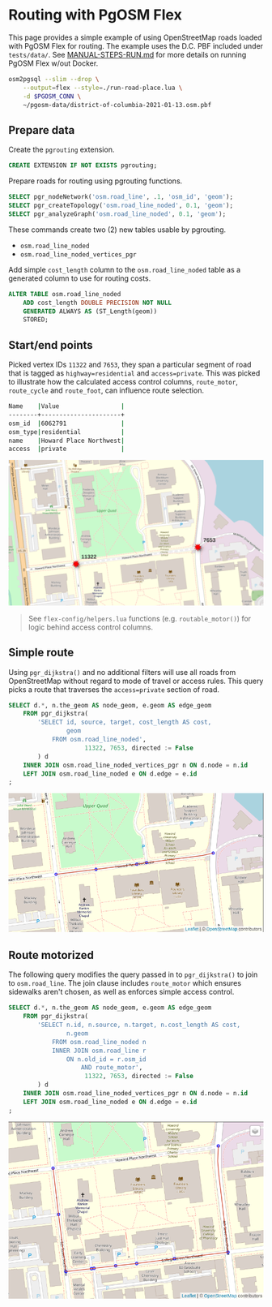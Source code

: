 # Routing with PgOSM Flex

This page provides a simple example of using OpenStreetMap roads
loaded with PgOSM Flex for routing.
The example uses the D.C. PBF included under `tests/data/`.
See [MANUAL-STEPS-RUN.md](MANUAL-STEPS-RUN.md) for more details
on running PgOSM Flex w/out Docker.


```bash
osm2pgsql --slim --drop \
	--output=flex --style=./run-road-place.lua \
	-d $PGOSM_CONN \
	~/pgosm-data/district-of-columbia-2021-01-13.osm.pbf
```


## Prepare data

Create the `pgrouting` extension.

```sql
CREATE EXTENSION IF NOT EXISTS pgrouting;
```

Prepare roads for routing using pgrouting functions.

```sql
SELECT pgr_nodeNetwork('osm.road_line', .1, 'osm_id', 'geom');
SELECT pgr_createTopology('osm.road_line_noded', 0.1, 'geom');
SELECT pgr_analyzeGraph('osm.road_line_noded', 0.1, 'geom');
```

These commands create two (2) new tables usable by pgrouting.

* `osm.road_line_noded`
* `osm.road_line_noded_vertices_pgr`

Add simple `cost_length` column to the `osm.road_line_noded` table
as a generated column to use for routing costs.


```sql
ALTER TABLE osm.road_line_noded
    ADD cost_length DOUBLE PRECISION NOT NULL
    GENERATED ALWAYS AS (ST_Length(geom))
    STORED; 
```


## Start/end points

Picked vertex IDs `11322` and `7653`, they span a particular segment
of road that is tagged as `highway=residential` and `access=private`.
This was picked to illustrate how the calculated access control columns, `route_motor`, `route_cycle` and `route_foot`,
can influence route selection.


```bash
Name    |Value                 |
--------+----------------------+
osm_id  |6062791               |
osm_type|residential           |
name    |Howard Place Northwest|
access  |private               |
```


![Screenshot from QGIS showing two labeled points, 11322 and 7653. The road between the two points is shown with a light gray dash indicating the access tag indicates non-public travel.](dc-example-route-start-end-vertices.png)

> See `flex-config/helpers.lua` functions (e.g. `routable_motor()`) for logic behind access control columns.


## Simple route

Using `pgr_dijkstra()` and no additional filters will
use all roads from OpenStreetMap without regard to mode of travel
or access rules.
This query picks a route that traverses the `access=private` section
of road.


```sql
SELECT d.*, n.the_geom AS node_geom, e.geom AS edge_geom
    FROM pgr_dijkstra(
        'SELECT id, source, target, cost_length AS cost,
                geom
            FROM osm.road_line_noded',
                     11322, 7653, directed := False
        ) d
    INNER JOIN osm.road_line_noded_vertices_pgr n ON d.node = n.id
    LEFT JOIN osm.road_line_noded e ON d.edge = e.id
;
```

![Screenshot from DBeaver showing the route generated with all roads and no access control. The route is direct, traversing the road marked access=private.](dc-example-route-start-no-access-control.png)


## Route motorized

The following query modifies the query passed in to `pgr_dijkstra()`
to join to `osm.road_line`.  The join clause includes `route_motor`
which ensures sidewalks aren't chosen, as well as enforces simple
access control.


```sql
SELECT d.*, n.the_geom AS node_geom, e.geom AS edge_geom
    FROM pgr_dijkstra(
        'SELECT n.id, n.source, n.target, n.cost_length AS cost,
                n.geom
            FROM osm.road_line_noded n
            INNER JOIN osm.road_line r
            	ON n.old_id = r.osm_id
            		AND route_motor',
                     11322, 7653, directed := False
        ) d
    INNER JOIN osm.road_line_noded_vertices_pgr n ON d.node = n.id
    LEFT JOIN osm.road_line_noded e ON d.edge = e.id
;
```


![Screenshot from DBeaver showing the route generated with all roads and limiting based on route_motor. The route bypasses the road(s) marked access=no and access=private.](dc-example-route-start-motor-access-control.png)


